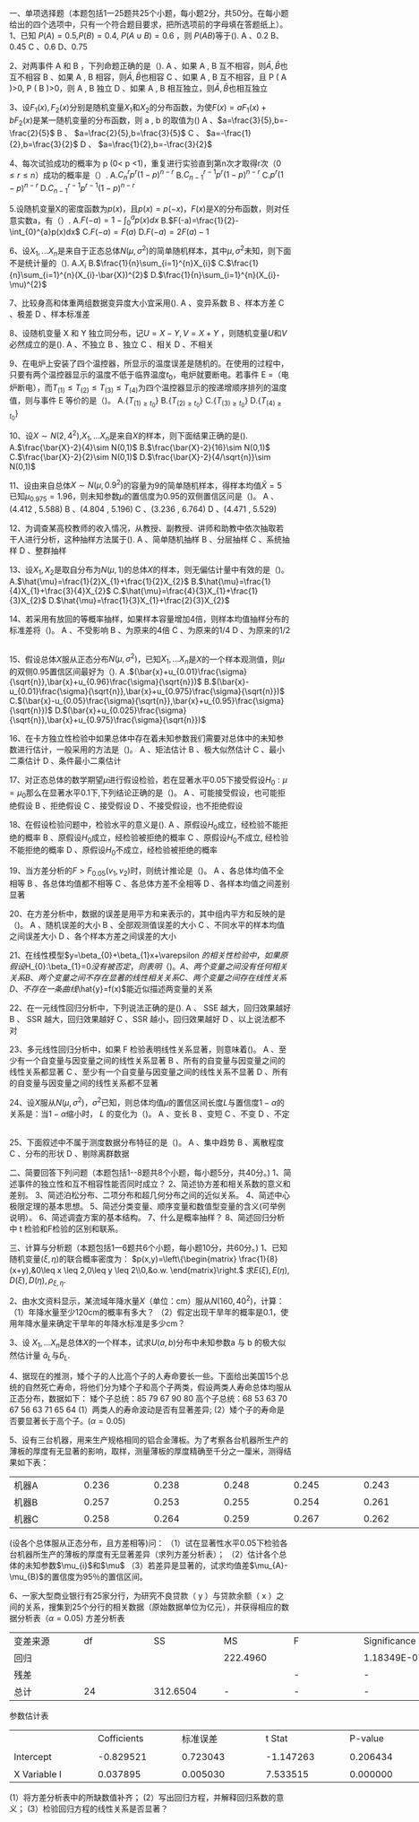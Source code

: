 一、单项选择题（本题包括1一25题共25个小题，每小题2分，共50分。在每小题给出的四个选项中，只有一个符合题目要求，把所选项前的字母填在答题纸上）。
 1、已知 $P(A)=0.5$,$P(B)=0.4$, $P(A\cup B)=0.6$ ，则 $P(AB)$等于().
 A 、0.2    B、0.45
 C 、0.6    D、0.75
 ​

 2、对两事件 A 和 B ，下列命题正确的是（).
  A 、如果 A , B 互不相容，则$\bar{A},\bar{B}$也互不相容
  B 、如果 A , B 相容，则$\bar{A},\bar{B}$也相容
  C 、如果 A , B 互不相容，且 P ( A )&gt;0, P ( B )&gt;0，则 A , B 独立 
 D 、如果 A , B 相互独立，则$\bar{A},\bar{B}$也相互独立
 ​

 3、设$F_{1}(x),F_{2}(x)$分别是随机变量$X_{1}$和$X_{2}$的分布函数，为使$F(x)=aF_{1}(x)+bF_{2}(x)$是某一随机变量的分布函数，则 a , b 的取值为()
  A 、$a=\frac{3}{5},b=-\frac{2}{5}$
  B 、 $a=\frac{2}{5},b=\frac{3}{5}$
  C 、 $a=-\frac{1}{2},b=\frac{3}{2}$
  D 、 $a=\frac{1}{2},b=-\frac{3}{2}$
 

 4、每次试验成功的概率为 p (0&lt; p &lt;1)，重复进行实验直到第n次才取得r次（$0\leq r \leq n$）成功的概率是（）.
 A.$C_{n}^{r}p^{r}(1-p)^{n-r}$                   B.$C_{n-1}^{r-1}p^{r}(1-p)^{n-r}$
 C.$p^{r}(1-p)^{n-r}$                         D.$C_{n-1}^{r-1}p^{r-1}(1-p)^{n-r}$
 

 5.设随机变量X的密度函数为$p(x)$，且$p(x)=p(-x)$，$F(x)$是X的分布函数，则对任意实数a，有（）.
 A.$F(-a)=1-\int_{0}^{a}p(x)dx$
 B.$F(-a)=\frac{1}{2}-\int_{0}^{a}p(x)dx$
 C.$F(-a)=F(a)$
 D.$F(-a)=2F(a)-1$
 

 6、设$X_{1},...X_{n}$是来自于正态总体$N(\mu,\sigma^{2})$的简单随机样本，其中$\mu,\sigma^{2}$未知，则下面不是统计量的（).
 A.$X_{i}$                B.$\frac{1}{n}\sum_{i=1}^{n}X_{i}$               C.$\frac{1}{n}\sum_{i=1}^{n}(X_{i}-\bar{X})^{2}$              D.$\frac{1}{n}\sum_{i=1}^{n}(X_{i}-\mu)^{2}$
 

 7、比较身高和体重两组数据变异度大小宜采用().
  A 、变异系数       B 、样本方差        C 、极差       D 、样本标准差
 ​

 8、设随机变量 X 和 Y 独立同分布，记$U=X-Y,V=X+Y$ ，则随机变量$U$和$V$必然成立的是().
  A 、不独立         B 、独立          C 、相关           D 、不相关
 ​

 9、在电炉上安装了四个温控器，所显示的温度误差是随机的。在使用的过程中，只要有两个温控器显示的温度不低于临界温度$t_{0}$，电炉就要断电。若事件 E =（电炉断电），而$T_{(1)}\leq T_{(2)}\leq T_{(3)}\leq T_{(4)}$为四个温控器显示的按递增顺序排列的温度值，则与事件 E 等价的是（)。 
 A.$\{T_{(1)\geq t_{0}}\}$         B.$\{T_{(2)\geq t_{0}}\}$        C.$\{T_{(3)\geq t_{0}}\}$          D.$\{T_{(4)\geq t_{0}}\}$ 
 ​

 10、设$X\sim N(2,4^{2})$,$X_{1},...X_{n}$是来自$X$的样本，则下面结果正确的是().
 A.$\frac{\bar{X}-2}{4}\sim N(0,1)$
 B.$\frac{\bar{X}-2}{16}\sim N(0,1)$
 C.$\frac{\bar{X}-2}{2}\sim N(0,1)$
 D.$\frac{\bar{X}-2}{4/\sqrt{n}}\sim N(0,1)$
 

 11、设由来自总体$X\sim N(\mu,0.9^{2})$的容量为9的简单随机样本，得样本均值$\bar{X}=5$ 已知$\mu_{0.975}=1.96$，则未知参数$\mu$的置信度为0.95的双侧置信区问是（)。
  A 、(4.412 , 5.588)
  B 、(4.804 , 5.196)
  C 、(3.236 , 6.764)
  D 、(4.471 , 5.529)
 ​

 12、为调查某高校教师的收入情况，从教授、副教授、讲师和助教中依次抽取若干人进行分析，这种抽样方法属于().
  A 、简单随机抽样
  B 、分层抽样
  C 、系统抽样
  D 、整群抽样
 ​

 13、设$X_{1},X_{2}$是取自分布为$N(\mu,1)$的总体$X$的样本，则无偏估计量中有效的是（)。
 A.$\hat{\mu}=\frac{1}{2}X_{1}+\frac{1}{2}X_{2}$                       B.$\hat{\mu}=\frac{1}{4}X_{1}+\frac{3}{4}X_{2}$
 C.$\hat{\mu}=\frac{4}{3}X_{1}+\frac{1}{3}X_{2}$                       D.$\hat{\mu}=\frac{1}{3}X_{1}+\frac{2}{3}X_{2}$
 

 14、若采用有放回的等概率抽样，如果样本容量增加4倍，则样本均值抽样分布的标准差将（)。
  A 、不受影响
  B 、为原来的4倍
  C 、为原来的1/4
  D 、为原来的1/2
 ​

 15、假设总体$X$服从正态分布$N(\mu,\sigma^{2})$，已知$X_{1},...X_{n}$是$X$的一个样本观测值，则$\mu$的双侧0.95置信区间最好为（).
 A .$(\bar{x}+u_{0.01}\frac{\sigma}{\sqrt{n}},\bar{x}+u_{0.96}\frac{\sigma}{\sqrt{n}})$          B.$(\bar{x}-u_{0.01}\frac{\sigma}{\sqrt{n}},\bar{x}+u_{0.975}\frac{\sigma}{\sqrt{n}})$ 
 C.$(\bar{x}-u_{0.05}\frac{\sigma}{\sqrt{n}},\bar{x}+u_{0.95}\frac{\sigma}{\sqrt{n}})$           D.$(\bar{x}+u_{0.025}\frac{\sigma}{\sqrt{n}},\bar{x}+u_{0.975}\frac{\sigma}{\sqrt{n}})$ 
 ​

 16、在卡方独立性检验中如果总体中存在着未知参数我们需要对总体中的未知参数进行估计，一般采用的方法是（)。
  A 、矩法估计
  B 、极大似然估计
  C 、最小二乘估计
  D 、条件最小二乘估计
 ​

 17、对正态总体的数学期望$\mu$进行假设检验，若在显著水平0.05下接受假设$H_{0}:\mu=\mu_{0}$那么在显著水平0.1下,下列结论正确的是（)。
  A 、可能接受假设，也可能拒绝假设
  B 、拒绝假设
  C 、接受假设
  D 、不接受假设，也不拒绝假设
 ​

 18、在假设检验问题中，检验水平的意义是().
  A 、原假设$H_{0}$成立，经检验不能拒绝的概率
  B 、原假设$H_{0}$成立，经检验被拒绝的概率
  C 、原假设$H_{0}$不成立, 经检验不能拒绝的概率
  D 、原假设$H_{0}$不成立，经检验被拒绝的概率
 ​

 19、当方差分析的$F>F_{0.05}(v_{1},v_{2})$时，则统计推论是（)。
  A 、各总体均值不全相等
  B 、各总体均值都不相等
  C 、各总体方差不全相等
  D 、各样本均值之间差别显著
 ​

 20、在方差分析中，数据的误差是用平方和来表示的，其中组内平方和反映的是（)。
 A 、随机误差的大小
 B 、全部观测值误差的大小
 C 、不同水平的样本均值之间误差大小
 D 、各个样本方差之间误差的大小
 ​

 21、在线性模型$y=\beta_{0}+\beta_{1}x+\varepsilon  $的相关性检验中，如果原假设$H_{0}:\beta_{1}=0$没有被否定，则表明（)。
 A 、两个变量之间没有任何相关关系
 B 、两个变量之间不存在显著的线性相关关系 
 C 、两个变量之间存在线性关系
 D 、不存在一条曲线$\hat{y}=f(x)$能近似描述两变量的关系
 ​

 22、在一元线性回归分析中，下列说法正确的是().
 A 、 SSE 越大，回归效果越好
 B 、 SSR 越大，回归效果越好
 C 、SSR 越小，回归效果越好 
 D 、以上说法都不对
 ​

 23、多元线性回归分析中，如果 F 检验表明线性关系显著，则意味着()。
  A 、至少有一个自变量与因变量之间的线性关系显著
  B 、所有的自变量与因变量之间的线性关系都显著
  C 、至少有一个自变量与因变量之间的线性关系不显著
  D 、所有的自变量与因变量之间的线性关系都不显著
 ​

 24、设$X$服从$N(\mu,\sigma^{2})$，$\sigma^{2}$已知，则总体均值$\mu$的置信区间长度$L$与置信度$1-\alpha$的关系是：当$1-\alpha$缩小时， $L$ 的变化为（)。
 A 、变长 
 B 、变短
 C 、不变
 D 、不定
 ​

 25、下面叙述中不属于测度数据分布特征的是（)。 
 A 、集中趋势    B 、离散程度     C 、分布的形状   D 、剔除离群数据
 ​

 二、简要回答下列问题（本题包括1--8题共8个小题，每小题5分，共40分。)
 1、简述事件的独立性和互不相容性能否同时成立？
 2、简述协方差和相关系数的意义和差别。
 3、简述泊松分布、二项分布和超几何分布之间的近似关系。
 4、简述中心极限定理的基本思想。
 5、简述分类变量、顺序变量和数值型变量的含义(可举例说明）。
 6、简述调査方案的基本结构。
 7、什么是概率抽样？
 8、简述回归分析中 t 检验和F检验的区别和联系。
 ​

 三、计算与分析题（本题包括1一6题共6个小题，每小题10分，共60分。)
 1、已知随机变量$(\xi,\eta)$的联合概率密度为：
 $p(x,y)=\left\{\begin{matrix}
 \frac{1}{8}(x+y),&0\leq x \leq 2,0\leq y \leq 2\\0,&o.w.
\end{matrix}\right.$
 求$E(\xi),E(\eta),D(\xi),D(\eta),\rho_{\xi,\eta}$.
 ​

 2、由水文资料显示，某流域年降水量$X$（单位：cm）服从$N(160,40^{2})$，计算：
 （1）年降水量至少120cm的概率有多大？
 （2）假定出现干旱年的概率是0.1，使用年降水量来确定干旱年的年降水标准是多少cm？
 ​

 3、设 $X_{1},...X_{n}$是总体$X$的一个样本，试求$U(a,b)$分布中未知参数a 与 b 的极大似然估计量 $\hat{a}_{L}$与$\hat{b}_{L}$.
 ​

 4、据现在的推测，矮个子的人比高个子的人寿命要长一些。下面给出美国15个总统的自然死亡寿命，将他们分为矮个子和高个子两类，假设两类人寿命总体均服从正态分布，数据如下：
 矮个子总统：85    79   67   90    80
 高个子总统：68    53   63   70    67   56   63    71    65     64
 (1）两类人的寿命波动是否有显著差异;
 (2）矮个子的寿命是否要显著长于高个子。($\alpha=0.05$)
 ​

 5、设有三台机器，用来生产规格相同的铝合金薄板。为了考察各台机器所生产的薄板的厚度有无显著的影响，取样，测量薄板的厚度精确至千分之一厘米，测得结果如下表：
 <table data-lake-id="YdvHw" id="YdvHw" margin="true" width-mode="contain" class="lake-table" style="width: 750px"><colgroup><col width="125"><col width="125"><col width="125"><col width="125"><col width="125"><col width="125"></colgroup><tbody><tr data-lake-id="ucded0efc" id="ucded0efc"><td data-lake-id="u176a4585" id="u176a4585">机器A
 </td><td data-lake-id="u83179dfa" id="u83179dfa">0.236
 </td><td data-lake-id="ufb8d8593" id="ufb8d8593">0.238
 </td><td data-lake-id="u43ff17cf" id="u43ff17cf">0.248
 </td><td data-lake-id="u4980e7ec" id="u4980e7ec">0.245
 </td><td data-lake-id="u6bb535b9" id="u6bb535b9">0.243
 </td></tr><tr data-lake-id="u63860615" id="u63860615"><td data-lake-id="udfb8891e" id="udfb8891e">机器B
 </td><td data-lake-id="ua23e808f" id="ua23e808f">0.257
 </td><td data-lake-id="ubdd2cc3b" id="ubdd2cc3b">0.253
 </td><td data-lake-id="uc006a90d" id="uc006a90d">0.255
 </td><td data-lake-id="u29a467b6" id="u29a467b6">0.254
 </td><td data-lake-id="u871eb257" id="u871eb257">0.261
 </td></tr><tr data-lake-id="ue61e9108" id="ue61e9108"><td data-lake-id="u622d2b9c" id="u622d2b9c">机器C
 </td><td data-lake-id="uc571be02" id="uc571be02">0.258
 </td><td data-lake-id="u9713b2e2" id="u9713b2e2">0.264
 </td><td data-lake-id="u0d2453a0" id="u0d2453a0">0.259
 </td><td data-lake-id="u7061c3f8" id="u7061c3f8">0.267
 </td><td data-lake-id="ud1f3b5da" id="ud1f3b5da">0.262
 </td></tr></tbody></table>(设各个总体服从正态分布，且方差相等)问：
 （1）试在显著性水平0.05下检验各台机器所生产的薄板的厚度有无显著差异（求列方差分析表）；
 （2）估计各个总体的未知参数$\mu_{i}$和$\mu$
 （3）若差异是显著的，试求均值差$\mu_{A}-\mu_{B}$的置信度为95％的置信区间。
 ​

 6、一家大型商业银行有25家分行，为研究不良贷款（ y ）与贷款余额（ x ）之间的关系，搜集到25个分行的相关数据（原始数据单位为亿元），并获得相应的数据分析表（$\alpha=0.05$)
 方差分析表
 <table data-lake-id="FvfJG" id="FvfJG" margin="true" width-mode="contain" class="lake-table" style="width: 750px"><colgroup><col width="125"><col width="125"><col width="125"><col width="125"><col width="125"><col width="125"></colgroup><tbody><tr data-lake-id="u69d8652b" id="u69d8652b"><td data-lake-id="u96c8cbe9" id="u96c8cbe9">变差来源
 </td><td data-lake-id="u54f8f44d" id="u54f8f44d">df
 </td><td data-lake-id="u073e2a00" id="u073e2a00">SS
 </td><td data-lake-id="u742b7b2b" id="u742b7b2b">MS
 </td><td data-lake-id="u7583ad50" id="u7583ad50">F
 </td><td data-lake-id="ua37fb857" id="ua37fb857">Significance F
 </td></tr><tr data-lake-id="u2086270b" id="u2086270b"><td data-lake-id="u0653fcab" id="u0653fcab">回归
 </td><td data-lake-id="u36aea3e7" id="u36aea3e7"></td><td data-lake-id="udb68c9f3" id="udb68c9f3"></td><td data-lake-id="u252e823d" id="u252e823d">222.4960
 </td><td data-lake-id="ua813af69" id="ua813af69"></td><td data-lake-id="u77a77519" id="u77a77519">1.18349E-07
 </td></tr><tr data-lake-id="u9a2c511d" id="u9a2c511d"><td data-lake-id="uac603531" id="uac603531">残差
 </td><td data-lake-id="u7abb76cd" id="u7abb76cd"></td><td data-lake-id="ua044a0f9" id="ua044a0f9"></td><td data-lake-id="u041a5762" id="u041a5762"></td><td data-lake-id="u1355d11a" id="u1355d11a">-
 </td><td data-lake-id="ub95dee87" id="ub95dee87">-
 </td></tr><tr data-lake-id="ue4774a8d" id="ue4774a8d"><td data-lake-id="u01666d50" id="u01666d50">总计
 </td><td data-lake-id="uc5a85245" id="uc5a85245">24
 </td><td data-lake-id="u8e43e518" id="u8e43e518">312.6504
 </td><td data-lake-id="u2ce81c05" id="u2ce81c05">-
 </td><td data-lake-id="u989b4ba3" id="u989b4ba3">-
 </td><td data-lake-id="u2515383f" id="u2515383f">-
 </td></tr></tbody></table>参数估计表
 <table data-lake-id="ArCJG" id="ArCJG" margin="true" width-mode="contain" class="lake-table" style="width: 750px"><colgroup><col width="150"><col width="150"><col width="150"><col width="150"><col width="150"></colgroup><tbody><tr data-lake-id="u95405a16" id="u95405a16"><td data-lake-id="ucc0fd532" id="ucc0fd532"></td><td data-lake-id="ue1327bc2" id="ue1327bc2">Cofficients
 </td><td data-lake-id="u08f36f94" id="u08f36f94">标准误差
 </td><td data-lake-id="ueedf0108" id="ueedf0108">t Stat
 </td><td data-lake-id="u85e08f3e" id="u85e08f3e">P-value
 </td></tr><tr data-lake-id="u790634d0" id="u790634d0" style="height: 36px"><td data-lake-id="uae75f836" id="uae75f836">Intercept
 </td><td data-lake-id="u83c9ae96" id="u83c9ae96">-0.829521
 </td><td data-lake-id="u399cf43a" id="u399cf43a">0.723043
 </td><td data-lake-id="ued75a2f8" id="ued75a2f8">-1.147263
 </td><td data-lake-id="u5fc40046" id="u5fc40046">0.206434
 </td></tr><tr data-lake-id="u5fb53f82" id="u5fb53f82"><td data-lake-id="u5de3c28a" id="u5de3c28a">X Variable I
 </td><td data-lake-id="u1dcb7077" id="u1dcb7077">0.037895
 </td><td data-lake-id="udb2e2d98" id="udb2e2d98">0.005030
 </td><td data-lake-id="ub3f092ce" id="ub3f092ce">7.533515
 </td><td data-lake-id="ucb4561f6" id="ucb4561f6">0.000000
 </td></tr></tbody></table>(1）将方差分析表中的所缺数值补齐；
 (2）写出回归方程，并解释回归系数的意义；
 (3）检验回归方程的线性关系是否显著？
 
